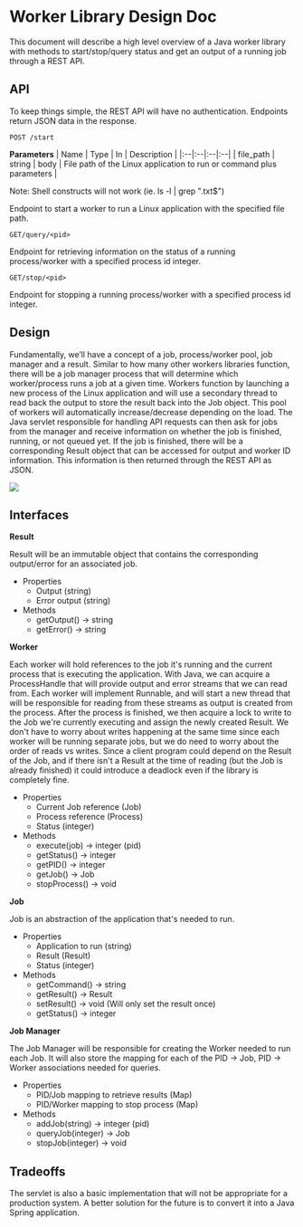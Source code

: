 # Worker Library Design Doc

This document will describe a high level overview of a Java worker library with methods to start/stop/query status and get an output of a running job through a REST API.

## API

To keep things simple, the REST API will have no authentication. Endpoints return JSON data in the response.

    POST /start
**Parameters**
| Name | Type  | In | Description |
|:--|:--|:--|:--|
| file_path | string | body | File path of the Linux application to run or command plus parameters |

Note: Shell constructs will not work (ie. ls -l | grep "\.txt$")

Endpoint to start a worker to run a Linux application with the specified file path.

    GET/query/<pid>
Endpoint for retrieving information on the status of a running process/worker with a specified process id integer.
  
    GET/stop/<pid>
Endpoint for stopping a running process/worker with a specified process id integer.

## Design

Fundamentally, we’ll have a concept of a job, process/worker pool, job manager and a result. Similar to how many other workers libraries function, there will be a job manager process that will determine which worker/process runs a job at a given time. Workers function by launching a new process of the Linux application and will use a secondary thread to read back the output to store the result back into the Job object. This pool of workers will automatically increase/decrease depending on the load. The Java servlet responsible for handling API requests can then ask for jobs from the manager and receive information on whether the job is finished, running, or not queued yet. If the job is finished, there will be a corresponding Result object that can be accessed for output and worker ID information. This information is then returned through the REST API as JSON. 

![](https://i.imgur.com/QFnZZfa.jpg)

## Interfaces

**Result**

Result will be an immutable object that contains the corresponding output/error for an associated job.
- Properties
	- Output (string)
	- Error output (string)
- Methods
	- getOutput() -> string
	- getError() -> string

**Worker**

Each worker will hold references to the job it's running and the current process that is executing the application. With Java, we can acquire a ProcessHandle that will provide output and error streams that we can read from. Each worker will implement Runnable, and will start a new thread that will be responsible for reading from these streams as output is created from the process. After the process is finished, we then acquire a lock to write to the Job we're currently executing and assign the newly created Result. We don't have to worry about writes happening at the same time since each worker will be running separate jobs, but we do need to worry about the order of reads vs writes. Since a client program could depend on the Result of the Job, and if there isn't a Result at the time of reading (but the Job is already finished) it could introduce a deadlock even if the library is completely fine. 
- Properties
	- Current Job reference (Job)
	- Process reference (Process)
	- Status (integer)
- Methods
	- execute(job) -> integer (pid)
	- getStatus() -> integer
	- getPID() -> integer
	- getJob() -> Job
	- stopProcess() -> void

**Job**

Job is an abstraction of the application that's needed to run. 
- Properties
	- Application to run (string)
	- Result (Result)
	- Status (integer)
- Methods
	- getCommand() -> string
	- getResult() -> Result
	- setResult() -> void (Will only set the result once)
	- getStatus() -> integer

**Job Manager**

The Job Manager will be responsible for creating the Worker needed to run each Job. It will also store the mapping for each of the PID -> Job, PID -> Worker associations needed for queries.
- Properties
	- PID/Job mapping to retrieve results (Map)
	- PID/Worker mapping to stop process (Map)
- Methods
	- addJob(string) -> integer (pid)
	- queryJob(integer) -> Job
	- stopJob(integer) -> void

## Tradeoffs
The servlet is also a basic implementation that will not be appropriate for a production system. A better solution for the future is to convert it into a Java Spring application.
